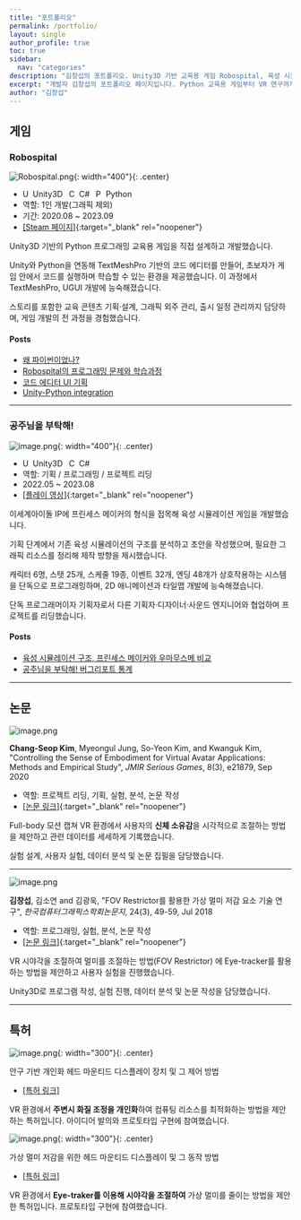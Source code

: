 ```yaml
---
title: "포트폴리오"
permalink: /portfolio/
layout: single
author_profile: true
toc: true
sidebar:
  nav: "categories"
description: "김창섭의 포트폴리오. Unity3D 기반 교육용 게임 Robospital, 육성 시뮬레이션 공주님을 부탁해!, VR 연구 논문 및 특허까지 다양한 프로젝트 경험."
excerpt: "개발자 김창섭의 포트폴리오 페이지입니다. Python 교육용 게임부터 VR 연구까지 다양한 프로젝트를 소개합니다."
author: "김창섭"
---
```



## 게임

### Robospital

![Robospital.png](/assets/images/포트폴리오/Robospital.png){: width="400"}{: .center}

- <img src="/assets/icons/Unity_2021_logo.svg.png" alt="Unity Logo" style="height:1em;"> Unity3D <img src="/assets/icons/Logo_C_sharp.svg.png" alt="C# Logo" style="height:1em; margin-left:0.5em;"> C# <img src="/assets/icons/Python_logo.svg.png" alt="Python Logo" style="height:1em; margin-left:0.5em;"> Python
- 역할: 1인 개발(그래픽 제외)
- 기간: 2020.08 ~ 2023.09
- <i class="fa-brands fa-steam"></i> [[Steam 페이지]](https://store.steampowered.com/app/2576580/Robospital/){:target="_blank" rel="noopener"}

Unity3D 기반의 Python 프로그래밍 교육용 게임을 직접 설계하고 개발했습니다.

Unity와 Python을 연동해 TextMeshPro 기반의 코드 에디터를 만들어, 초보자가 게임 안에서 코드를 실행하며 학습할 수 있는 환경을 제공했습니다. 이 과정에서 TextMeshPro, UGUI 개발에 능숙해졌습니다.

스토리를 포함한 교육 콘텐츠 기획·설계, 그래픽 외주 관리, 출시 일정 관리까지 담당하며, 게임 개발의 전 과정을 경험했습니다.

#### Posts
- [왜 파이썬이었나?](/posts/why-did-i-choose-python)
- [Robospital의 프로그래밍 문제와 학습과정](/posts/robospital-programming-contents)
- [코드 에디터 UI 기획](/posts/code-editor-ui-design)
- [Unity-Python integration](/posts/unity-python-integration)

---

### 공주님을 부탁해!

![image.png](/assets/images/포트폴리오/image.png){: width="400"}{: .center}

- <img src="/assets/icons/Unity_2021_logo.svg.png" alt="Unity Logo" style="height:1em;"> Unity3D <img src="/assets/icons/Logo_C_sharp.svg.png" alt="C# Logo" style="height:1em; margin-left:0.5em;"> C#
- 역할: 기획 / 프로그래밍 / 프로젝트 리딩
- 2022.05 ~ 2023.08
- <i class="fa-brands fa-youtube" style="color:red;"></i> [[플레이 영상]](https://youtu.be/8EBMCGBGtKI?si=nJ6-h2pK-xn8-aFz){:target="_blank" rel="noopener"}

이세계아이돌 IP에 프린세스 메이커의 형식을 접목해 육성 시뮬레이션 게임을 개발했습니다.

기획 단계에서 기존 육성 시뮬레이션의 구조를 분석하고 초안을 작성했으며, 필요한 그래픽 리소스를 정리해 제작 방향을 제시했습니다.

캐릭터 6명, 스탯 25개, 스케줄 19종, 이벤트 32개, 엔딩 48개가 상호작용하는 시스템을 단독으로 프로그래밍하며, 2D 애니메이션과 타일맵 개발에 능숙해졌습니다.

단독 프로그래머이자 기획자로서 다른 기획자·디자이너·사운드 엔지니어와 협업하며 프로젝트를 리딩했습니다.

#### Posts
- [육성 시뮬레이션 구조, 프린세스 메이커와 우마무스메 비교](/posts/raising-sims-structure)
- [공주님을 부탁해! 버그리포트 통계](/posts/bug-report-statistics)

---

## 논문

![image.png](/assets/images/포트폴리오/image%201.png)

<i class="fa-solid fa-book-open"></i> **Chang-Seop Kim**, Myeongul Jung, So-Yeon Kim, and Kwanguk Kim, "Controlling the Sense of Embodiment for Virtual Avatar Applications: Methods and Empirical Study", *JMIR Serious Games*, 8(3), e21879, Sep 2020

- 역할: 프로젝트 리딩, 기획, 실험, 분석, 논문 작성
- [[논문 링크]](https://games.jmir.org/2020/3/e21879/){:target="_blank" rel="noopener"}

Full-body 모션 캡쳐 VR 환경에서 사용자의 **신체 소유감**을 시각적으로 조절하는 방법을 제안하고 관련 데이터를 세세하게 기록했습니다. 

실험 설계, 사용자 실험, 데이터 분석 및 논문 집필을 담당했습니다.

---

![image.png](/assets/images/포트폴리오/image%202.png)

<i class="fa-solid fa-book-open"></i> **김창섭**, 김소연 and 김광욱, "FOV Restrictor를 활용한 가상 멀미 저감 요소 기술 연구", *한국컴퓨터그래픽스학회논문지*, 24(3), 49-59, Jul 2018

- 역할: 프로그래밍, 실험, 분석, 논문 작성
- [[논문 링크]](https://doi.org/10.15701/kcgs.2018.24.3.49){:target="_blank" rel="noopener"}

VR 시야각을 조절하여 멀미를 조절하는 방법(FOV Restrictor) 에 Eye-tracker를 활용하는 방법을 제안하고 사용자 실험을 진행했습니다. 

Unity3D로 프로그램 작성, 실험 진행, 데이터 분석 및 논문 작성을 담당했습니다.

---

## 특허

![image.png](/assets/images/포트폴리오/image%203.png){: width="300"}{: .center}

<i class="fa-regular fa-lightbulb"></i>안구 기반 개인화 헤드 마운티드 디스플레이 장치 및 그 제어 방법

- [[특허 링크]](https://patents.google.com/patent/KR20220033223A/en)

VR 환경에서 **주변시 화질 조정을 개인화**하여 컴퓨팅 리소스를 최적화하는 방법을 제안하는 특허입니다. 아이디어 발의와 프로토타입 구현에 참여했습니다.


![image.png](/assets/images/포트폴리오/image%204.png){: width="300"}{: .center}

<i class="fa-regular fa-lightbulb"></i>가상 멀미 저감을 위한 헤드 마운티드 디스플레이 및 그 동작 방법

- [[특허 링크]](https://patents.google.com/patent/KR101951406B1/en)

VR 환경에서 **Eye-traker를 이용해 시야각을 조절하여** 가상 멀미를 줄이는 방법을 제안한 특허입니다. 프로토타입 구현에 참여했습니다.